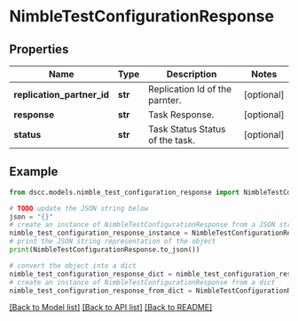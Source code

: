 # NimbleTestConfigurationResponse


## Properties

Name | Type | Description | Notes
------------ | ------------- | ------------- | -------------
**replication_partner_id** | **str** | Replication Id of the parnter. | [optional] 
**response** | **str** | Task Response. | [optional] 
**status** | **str** | Task Status Status of the task. | [optional] 

## Example

```python
from dscc.models.nimble_test_configuration_response import NimbleTestConfigurationResponse

# TODO update the JSON string below
json = "{}"
# create an instance of NimbleTestConfigurationResponse from a JSON string
nimble_test_configuration_response_instance = NimbleTestConfigurationResponse.from_json(json)
# print the JSON string representation of the object
print(NimbleTestConfigurationResponse.to_json())

# convert the object into a dict
nimble_test_configuration_response_dict = nimble_test_configuration_response_instance.to_dict()
# create an instance of NimbleTestConfigurationResponse from a dict
nimble_test_configuration_response_from_dict = NimbleTestConfigurationResponse.from_dict(nimble_test_configuration_response_dict)
```
[[Back to Model list]](../README.md#documentation-for-models) [[Back to API list]](../README.md#documentation-for-api-endpoints) [[Back to README]](../README.md)


